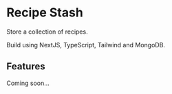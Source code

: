 # Recipe Stash

Store a collection of recipes.

Build using NextJS, TypeScript, Tailwind and MongoDB.

## Features

Coming soon...